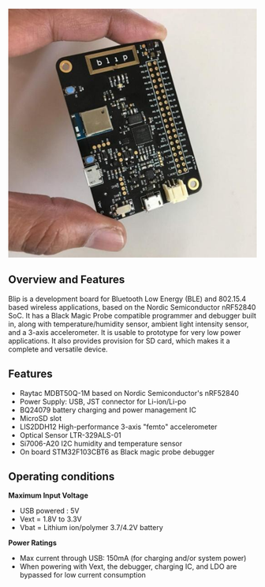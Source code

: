 ![blip](blip.jpg)

## Overview and Features

Blip is a development board for Bluetooth Low Energy (BLE) and 802.15.4 based wireless applications, based on the Nordic Semiconductor nRF52840 SoC. It has a Black Magic Probe compatible programmer and debugger built in, along with temperature/humidity sensor, ambient light intensity sensor, and a 3-axis accelerometer. It is usable to prototype for very low power applications. It also provides provision for SD card, which makes it a complete and versatile device.

## Features 

* Raytac MDBT50Q-1M based on Nordic Semiconductor's nRF52840
* Power Supply: USB, JST connector for Li-ion/Li-po
* BQ24079 battery charging and power management IC
* MicroSD slot
* LIS2DDH12 High-performance 3-axis "femto" accelerometer 
* Optical Sensor LTR-329ALS-01
* Si7006-A20 I2C humidity and temperature sensor
* On board STM32F103CBT6 as Black magic probe debugger

## Operating conditions

**Maximum Input Voltage**

* USB powered : 5V
* Vext = 1.8V to 3.3V
* Vbat = Lithium ion/polymer 3.7/4.2V battery

**Power Ratings**

* Max current through USB: 150mA (for charging and/or system power)
* When powering with Vext, the debugger, charging IC, and LDO are bypassed for low current consumption

